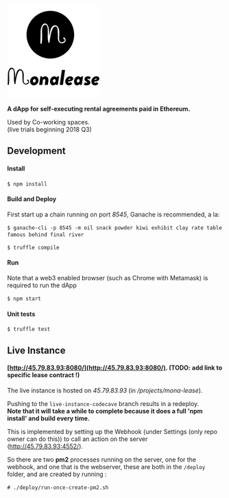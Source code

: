


![](icon.png)

**A dApp for self-executing rental agreements paid in Ethereum.**



Used by Co-working spaces.  
(live trials beginning 2018 Q3)


## Development

#### Install

```
$ npm install
```



#### Build and Deploy

First start up a chain running on port *8545*, Ganache is recommended, a la:

```
$ ganache-cli -p 8545 -m oil snack powder kiwi exhibit clay rate table famous behind final river
```

```
$ truffle compile
```

#### Run

Note that a web3 enabled browser (such as Chrome with Metamask) is required to run the dApp

```
$ npm start  
```

#### Unit tests

```
$ truffle test
```



## Live Instance


#### [http://45.79.83.93:8080/](http://45.79.83.93:8080/). (TODO: add link to specific lease contract !)

The live instance is hosted on *45.79.83.93* (in */projects/mona-lease*).

Pushing to the `live-instance-codecave` branch results in a redeploy.   
**Note that it will take a while to complete because it does a full 'npm install' and build every time.**

This is implemented by setting up the Webhook (under Settings (only repo owner can do this)) to call an action on the server (http://45.79.83.93:4552/).  

So there are two **pm2** processes running on the server, one for the webhook, and one that is the webserver, these are both in the `/deploy` folder, and are created by running :

```
# ./deploy/run-once-create-pm2.sh 
```


